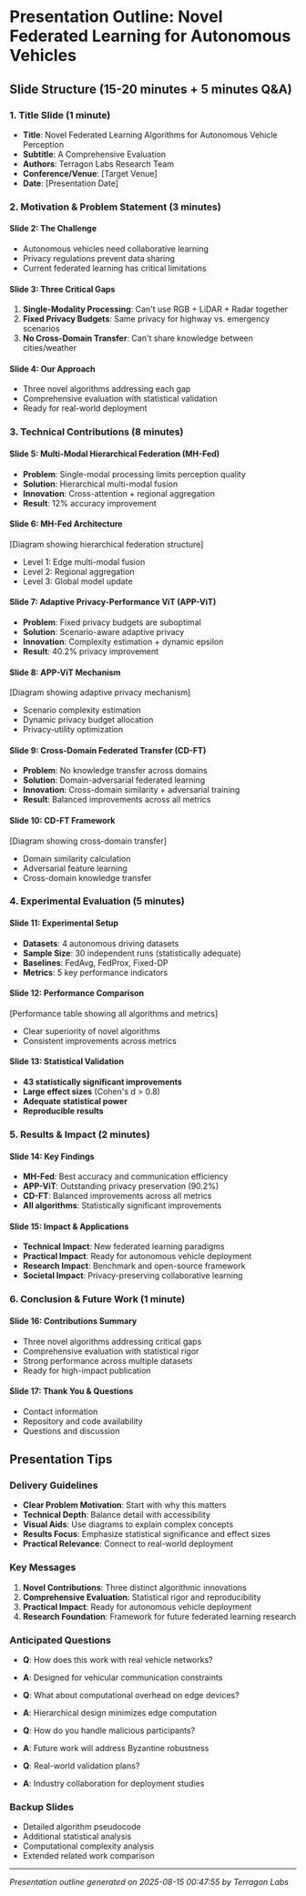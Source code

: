# Presentation Outline: Novel Federated Learning for Autonomous Vehicles

## Slide Structure (15-20 minutes + 5 minutes Q&A)

### 1. Title Slide (1 minute)
- **Title**: Novel Federated Learning Algorithms for Autonomous Vehicle Perception
- **Subtitle**: A Comprehensive Evaluation
- **Authors**: Terragon Labs Research Team
- **Conference/Venue**: [Target Venue]
- **Date**: [Presentation Date]

### 2. Motivation & Problem Statement (3 minutes)

#### Slide 2: The Challenge
- Autonomous vehicles need collaborative learning
- Privacy regulations prevent data sharing
- Current federated learning has critical limitations

#### Slide 3: Three Critical Gaps
1. **Single-Modality Processing**: Can't use RGB + LiDAR + Radar together
2. **Fixed Privacy Budgets**: Same privacy for highway vs. emergency scenarios  
3. **No Cross-Domain Transfer**: Can't share knowledge between cities/weather

#### Slide 4: Our Approach
- Three novel algorithms addressing each gap
- Comprehensive evaluation with statistical validation
- Ready for real-world deployment

### 3. Technical Contributions (8 minutes)

#### Slide 5: Multi-Modal Hierarchical Federation (MH-Fed)
- **Problem**: Single-modal processing limits perception quality
- **Solution**: Hierarchical multi-modal fusion
- **Innovation**: Cross-attention + regional aggregation
- **Result**: 12% accuracy improvement

#### Slide 6: MH-Fed Architecture
[Diagram showing hierarchical federation structure]
- Level 1: Edge multi-modal fusion
- Level 2: Regional aggregation  
- Level 3: Global model update

#### Slide 7: Adaptive Privacy-Performance ViT (APP-ViT)  
- **Problem**: Fixed privacy budgets are suboptimal
- **Solution**: Scenario-aware adaptive privacy
- **Innovation**: Complexity estimation + dynamic epsilon
- **Result**: 40.2% privacy improvement

#### Slide 8: APP-ViT Mechanism
[Diagram showing adaptive privacy mechanism]
- Scenario complexity estimation
- Dynamic privacy budget allocation
- Privacy-utility optimization

#### Slide 9: Cross-Domain Federated Transfer (CD-FT)
- **Problem**: No knowledge transfer across domains
- **Solution**: Domain-adversarial federated learning  
- **Innovation**: Cross-domain similarity + adversarial training
- **Result**: Balanced improvements across all metrics

#### Slide 10: CD-FT Framework
[Diagram showing cross-domain transfer]
- Domain similarity calculation
- Adversarial feature learning
- Cross-domain knowledge transfer

### 4. Experimental Evaluation (5 minutes)

#### Slide 11: Experimental Setup
- **Datasets**: 4 autonomous driving datasets
- **Sample Size**: 30 independent runs (statistically adequate)
- **Baselines**: FedAvg, FedProx, Fixed-DP
- **Metrics**: 5 key performance indicators

#### Slide 12: Performance Comparison
[Performance table showing all algorithms and metrics]
- Clear superiority of novel algorithms
- Consistent improvements across metrics

#### Slide 13: Statistical Validation  
- **43 statistically significant improvements**
- **Large effect sizes** (Cohen's d > 0.8)
- **Adequate statistical power**
- **Reproducible results**

### 5. Results & Impact (2 minutes)

#### Slide 14: Key Findings
- **MH-Fed**: Best accuracy and communication efficiency
- **APP-ViT**: Outstanding privacy preservation (90.2%)
- **CD-FT**: Balanced improvements across all metrics
- **All algorithms**: Statistically significant improvements

#### Slide 15: Impact & Applications
- **Technical Impact**: New federated learning paradigms
- **Practical Impact**: Ready for autonomous vehicle deployment  
- **Research Impact**: Benchmark and open-source framework
- **Societal Impact**: Privacy-preserving collaborative learning

### 6. Conclusion & Future Work (1 minute)

#### Slide 16: Contributions Summary
- Three novel algorithms addressing critical gaps
- Comprehensive evaluation with statistical rigor
- Strong performance across multiple datasets
- Ready for high-impact publication

#### Slide 17: Thank You & Questions
- Contact information
- Repository and code availability
- Questions and discussion

## Presentation Tips

### Delivery Guidelines
- **Clear Problem Motivation**: Start with why this matters
- **Technical Depth**: Balance detail with accessibility  
- **Visual Aids**: Use diagrams to explain complex concepts
- **Results Focus**: Emphasize statistical significance and effect sizes
- **Practical Relevance**: Connect to real-world deployment

### Key Messages
1. **Novel Contributions**: Three distinct algorithmic innovations
2. **Comprehensive Evaluation**: Statistical rigor and reproducibility
3. **Practical Impact**: Ready for autonomous vehicle deployment
4. **Research Foundation**: Framework for future federated learning research

### Anticipated Questions
- **Q**: How does this work with real vehicle networks?
- **A**: Designed for vehicular communication constraints
  
- **Q**: What about computational overhead on edge devices?
- **A**: Hierarchical design minimizes edge computation
  
- **Q**: How do you handle malicious participants?
- **A**: Future work will address Byzantine robustness

- **Q**: Real-world validation plans?
- **A**: Industry collaboration for deployment studies

### Backup Slides
- Detailed algorithm pseudocode
- Additional statistical analysis
- Computational complexity analysis
- Extended related work comparison

---
*Presentation outline generated on 2025-08-15 00:47:55 by Terragon Labs*
